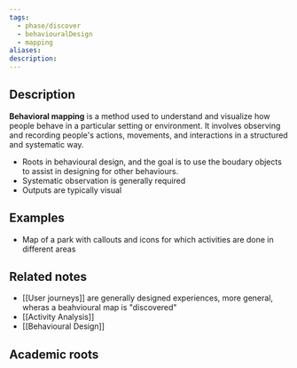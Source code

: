 ```yaml
---
tags:
  - phase/discover
  - behaviouralDesign
  - mapping
aliases: 
description:
---
```


## Description
**Behavioral mapping** is a method used to understand and visualize how people behave in a particular setting or environment. It involves observing and recording people's actions, movements, and interactions in a structured and systematic way.

- Roots in behavioural design, and the goal is to use the boudary objects to assist in designing for other behaviours. 
- Systematic observation is generally required
- Outputs are typically visual


## Examples 
- Map of a park with callouts and icons for which activities are done in different areas 

## Related notes 
- [[User journeys]] are generally designed experiences, more general, wheras a beahvioural map is "discovered"
- [[Activity Analysis]]
- [[Behavioural Design]]
## Academic roots
